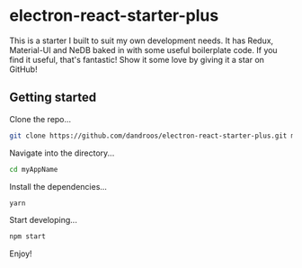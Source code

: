 # electron-react-starter-plus

This is a starter I built to suit my own development needs.  It has Redux, Material-UI and NeDB baked in with some useful boilerplate code.  If you find it useful, that's fantastic!  Show it some love by giving it a star on GitHub!

## Getting started
Clone the repo...

```bash
git clone https://github.com/dandroos/electron-react-starter-plus.git myAppName
```

Navigate into the directory...
```bash
cd myAppName
```

Install the dependencies...
```bash
yarn
```

Start developing...
```bash
npm start
```

Enjoy!
